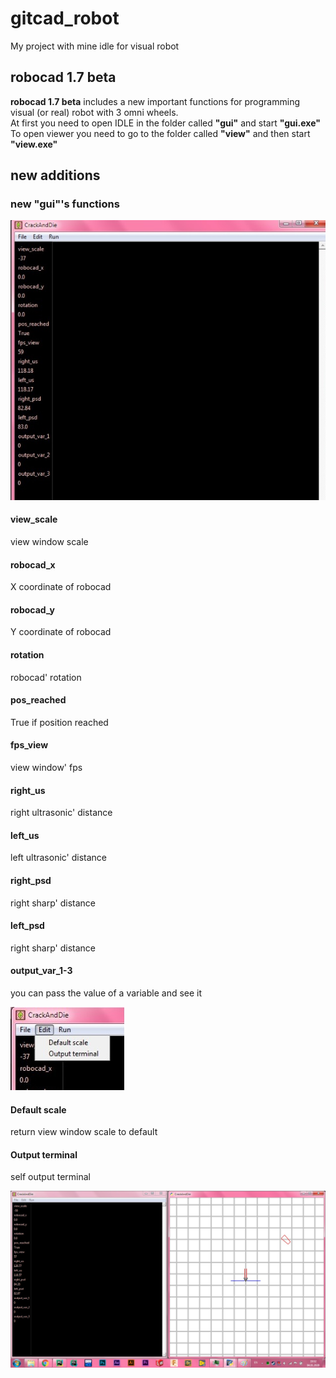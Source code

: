 # gitcad_robot
My project with mine idle for visual robot
## robocad 1.7 beta
**robocad 1.7 beta** includes a new important functions for programming visual (or real) robot with 3 omni wheels.  
At first you need to open IDLE in the folder called **"gui"** and start **"gui.exe"**  
To open viewer you need to go to the folder called **"view"** and then start **"view.exe"**  

## new additions
### new "gui"'s functions
![](https://github.com/CrackAndDie/robocad_1.7b/blob/master/WhatsApp%20Image%202020-01-04%20at%2019.36.57.jpeg)
#### view_scale 
  view window scale
#### robocad_x
  X coordinate of robocad
#### robocad_y
  Y coordinate of robocad
#### rotation
  robocad' rotation
#### pos_reached
  True if position reached
#### fps_view
  view window' fps
#### right_us
  right ultrasonic' distance
#### left_us
  left ultrasonic' distance
#### right_psd
  right sharp' distance
#### left_psd
  right sharp' distance
#### output_var_1-3
  you can pass the value of a variable and see it  
  
![](https://github.com/CrackAndDie/robocad_1.7b/blob/master/WhatsApp%20Image%202020-01-04%20at%2019.47.50.jpeg)
#### Default scale
  return view window scale to default
#### Output terminal
  self output terminal
  
![](https://github.com/CrackAndDie/robocad_1.7b/blob/master/WhatsApp%20Image%202020-01-04%20at%2019.52.34.jpeg)


